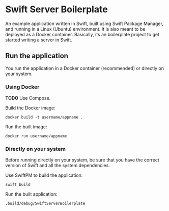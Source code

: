 # Swift Server Boilerplate

An example application written in Swift, built using Swift Package Manager, and running in a
Linux (Ubuntu) environment. It is also meant to be deployed as a Docker container. Basically,
its an boilerplate project to get started writing a server in Swift.

## Run the application

You run the application in a Docker container (recommended) or directly on your system.

### Using Docker

**TODO** Use Compose.

Build the Docker image:

```
docker build -t username/appname .
```

Run the built image:

```
docker run username/appname
```

### Directly on your system

Before running directly on your system, be sure that you have the correct version of Swift and all
the system dependencies.

Use SwiftPM to build the application:

```
swift build
```

Run the built application:

```
.build/debug/SwiftServerBoilerplate
```
